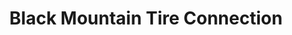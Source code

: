 ---
title: "Black Mountain Tire Connection"
url: /black-mountain/black-mountain-tire-connection/
shop: tyres
---